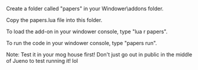 Create a folder called "papers" in your Windower\addons folder.

Copy the papers.lua file into this folder.

To load the add-on in your windower console, type "lua r papers".

To run the code in your windower console, type "papers run".

Note: Test it in your mog house first!  Don't just go out in public in the middle of Jueno to test running it! lol
